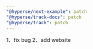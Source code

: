 ```yaml
---
"@hyperse/next-example": patch
"@hyperse/track-docs": patch
"@hyperse/track": patch
---
```


1、fix bug
2、add website

